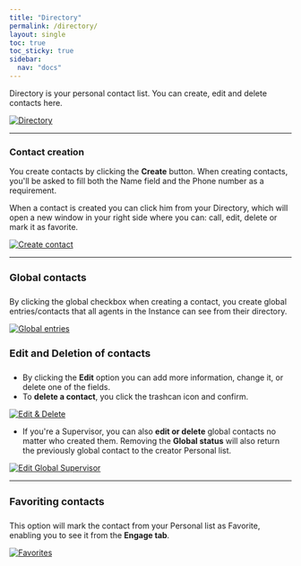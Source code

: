 ```yaml
---
title: "Directory"
permalink: /directory/
layout: single
toc: true
toc_sticky: true
sidebar: 
  nav: "docs"
---
```


Directory is your personal contact list. You can create, edit and delete contacts here.

[![Directory](/assets/images/Directory/directory.jpg)](/assets/images/Directory/directory.jpg)

----

### Contact creation

You create contacts by clicking the **Create** button. When creating contacts, you'll be asked to fill both the Name field and the Phone number as a requirement. 

When a contact is created you can click him from your Directory, which  will open a new window in your right side where you can: call, edit, delete or mark it as favorite.

[![Create contact](/assets/images/Directory/create-contact.jpg)](/assets/images/Directory/create-contact.jpg)

----

#### Global contacts

By clicking the global checkbox when creating a contact, you create global entries/contacts that all agents in the Instance can see from their directory.

[![Global entries](/assets/images/Directory/global-entries.jpg)](/assets/images/Directory/global-entries.jpg)

#### Edit and Deletion of contacts

- By clicking the **Edit** option you can add more information, change it, or delete one of the fields.
- To **delete a contact**, you click the trashcan icon and confirm.

[![Edit & Delete](/assets/images/Directory/edit-contact.jpg)](/assets/images/Directory/edit-contact.jpg)

- If you're a Supervisor, you can also **edit or delete** global contacts no matter who created them. Removing the **Global status** will also return the previously global contact to the creator Personal list.

[![Edit Global Supervisor](/assets/images/Directory/edit-global-supervisor.jpg)](/assets/images/Directory/edit-global-supervisor.jpg)

----

#### Favoriting contacts

This option will mark the contact from your Personal list as Favorite, enabling you to see it from the **Engage tab**.

[![Favorites](/assets/images/Directory/favorites-directory.jpg)](/assets/images/Directory/favorites-directory.jpg)



<style>
   h4 {
      font-size: 18px;
   }
</style>
